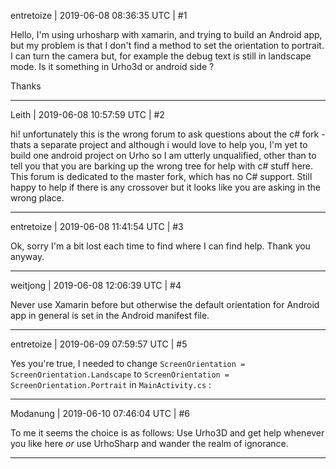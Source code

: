 entretoize | 2019-06-08 08:36:35 UTC | #1

Hello, I'm using urhosharp with xamarin, and trying to build an Android app, but my problem is that I don't find a method to set the orientation to portrait. I can turn the camera but, for example the debug text is still in landscape mode.
Is it something in Urho3d or android side ?

Thanks

-------------------------

Leith | 2019-06-08 10:57:59 UTC | #2

hi! unfortunately this is the wrong forum to ask questions about the c# fork - thats a separate project and although i would love to help you, I'm yet to build one android project on Urho so I am utterly unqualified, other than to tell you that you are barking up the wrong tree for help with c# stuff here. This forum is dedicated to the master fork, which has no C# support. Still happy to help if there is any crossover but it looks like you are asking in the wrong place.

-------------------------

entretoize | 2019-06-08 11:41:54 UTC | #3

Ok, sorry I'm a bit lost each time to find where I can find help.
Thank you anyway.

-------------------------

weitjong | 2019-06-08 12:06:39 UTC | #4

Never use Xamarin before but otherwise the default orientation for Android app in general is set in the Android manifest file.

-------------------------

entretoize | 2019-06-09 07:59:57 UTC | #5

Yes you're true, I needed to change `ScreenOrientation = ScreenOrientation.Landscape` to `ScreenOrientation = ScreenOrientation.Portrait` in `MainActivity.cs` :

-------------------------

Modanung | 2019-06-10 07:46:04 UTC | #6

To me it seems the choice is as follows:
Use Urho3D and get help whenever you like here _or_ use UrhoSharp and wander the realm of ignorance.

-------------------------

